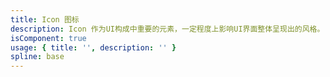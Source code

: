 ```yaml
---
title: Icon 图标
description: Icon 作为UI构成中重要的元素，一定程度上影响UI界面整体呈现出的风格。
isComponent: true
usage: { title: '', description: '' }
spline: base
---
```

